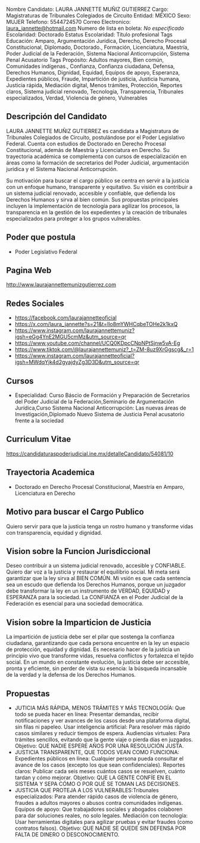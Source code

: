 Nombre Candidato: LAURA JANNETTE MUÑIZ GUTIERREZ
Cargo: Magistraturas de Tribunales Colegiados de Circuito
Entidad: MEXICO
Sexo: MUJER
Telefono: 5544724570
Correo Electronico: laura_jannette@hotmail.com
Numero de lista en boleta: *No especificado*
Escolaridad: Doctorado
Estatus Escolaridad: Título profesional
Tags Educación: Amparo, Argumentación Jurídica, Derecho, Derecho Procesal Constitucional, Diplomado, Doctorado., Formación, Licenciatura, Maestría, Poder Judicial de la Federación, Sistema Nacional Anticorrupción, Sistema Penal Acusatorio
Tags Propósito: Adultos mayores, Bien común, Comunidades indígenas., Confianza, Confianza ciudadana, Defensa, Derechos Humanos, Dignidad, Equidad, Equipos de apoyo, Esperanza, Expedientes públicos, Fraude, Impartición de justicia, Justicia humana, Justicia rápida, Mediación digital, Menos trámites, Protección, Reportes claros, Sistema judicial renovado, Tecnología, Transparencia, Tribunales especializados, Verdad, Violencia de género, Vulnerables


## Descripción del Candidato 

LAURA JANNETTE MUÑIZ GUTIERREZ es candidata a Magistratura de Tribunales Colegiados de Circuito, postulándose por el Poder Legislativo Federal. Cuenta con estudios de Doctorado en Derecho Procesal Constitucional, además de Maestría y Licenciatura en Derecho. Su trayectoria académica se complementa con cursos de especialización en áreas como la formación de secretarios del Poder Judicial, argumentación jurídica y el Sistema Nacional Anticorrupción.

Su motivación para buscar el cargo público se centra en servir a la justicia con un enfoque humano, transparente y equitativo. Su visión es contribuir a un sistema judicial renovado, accesible y confiable, que defienda los Derechos Humanos y sirva al bien común. Sus propuestas principales incluyen la implementación de tecnología para agilizar los procesos, la transparencia en la gestión de los expedientes y la creación de tribunales especializados para proteger a los grupos vulnerables.


## Poder que postula

- Poder Legislativo Federal


## Pagina Web

http://www.laurajannettemunizgutierrez.com


## Redes Sociales

- https://facebook.com/laurajannetteoficial
- https://x.com/laura_jannette?s=21&t=Ilo8mYWHCqbeTOHe2k1kxQ
- https://www.instagram.com/laurajannettemuniz?igsh=eGg4YnE2MGU5cmMz&utm_source=qr
- https://www.youtube.com/channel/UCQ0KDpcCNpNPtSjnw5vA-Eg
- https://www.tiktok.com/@laurajannettemuniz?_t=ZM-8uz9XrGgscg&_r=1
- https://www.instagram.com/laurajannetteoficial?igsh=MWdqYjk4d2gyajdyZg3D3D&utm_source=qr


## Cursos

- Especialidad: Curso Báscio de Formación y Preparación de Secretarios del Poder Judicial de la Federación,Seminario de Argumentación Jurídica,Curso Sistema Nacional Anticorrupción: Las nuevas áreas de Investigación,Diplomado Nuevo Sistema de Justicia Penal acusatorio frente a la sociedad


## Curriculum Vitae

https://candidaturaspoderjudicial.ine.mx/detalleCandidato/54081/10


## Trayectoria Academica

- Doctorado en Derecho Procesal Constitucional, Maestría en Amparo, Licenciatura en Derecho


## Motivo para buscar el Cargo Publico

Quiero servir para que la justicia tenga un rostro humano y transforme vidas con transparencia, equidad y dignidad.


## Vision sobre la Funcion Jurisdiccional

Deseo contribuir a un sistema judicial renovado, accesible y CONFIABLE. Quiero dar voz a la justicia y restaurar el equilibrio social. Mi meta será garantizar que la ley sirva al BIEN COMÚN. Mi vsión es que cada sentencia sea un escudo que defienda los Derechos Humanos, porque un juzgador debe transformar la ley en un instrumento de VERDAD, EQUIDAD y ESPERANZA para la sociedad. La CONFIANZA en el Poder Judicial de la Federación es esencial para una sociedad democrática.


## Vision sobre la Imparticion de Justicia

La impartición de justicia debe ser el pilar que sostenga la confianza ciudadana, garantizando que cada persona encuentre en la ley un espacio de protección, equidad y dignidad. Es necesario hacer de la justicia un principio vivo que transforme vidas, resuelva conflictos y fortalezca el tejido social. En un mundo en constante evolución, la justicia debe ser accesible, pronta y eficiente, sin perder de vista su esencia: la búsqueda incansable de la verdad y la defensa de los Derechos Humanos.


## Propuestas

- JUTICIA MÁS RÁPIDA, MENOS TRÁMITES Y MÁS TECNOLOGÍA: Que todo se pueda hacer en línea: Presentar demandas, recibir notificaciones y ver avances de los casos desde una plataforma digital, sin filas ni papeleo. Usar inteligencia artificial: Para resolver más rápido casos similares y reducir tiempos de espera. Audiencias virtuales: Para trámites sencillos, evitando que la gente viaje o pierda días en juzgados. Objetivo: QUE NADIE ESPERE AÑOS POR UNA RESOLUCIÓN JUSTA.
- JUSTICIA TRANSPARENTE, QUE TODOS VEAN COMO FUNCIONA: Expedientes públicos en línea: Cualquier persona pueda consultar el avance de los casos (excepto los que sean confidenciales). Reportes claros: Publicar cada seis meses cuántos casos se resuelven, cuánto tardan y cómo mejorar. Objetivo: QUE LA GENTE CONFÍE EN EL SISTEMA Y SEPA CÓMO O POR QUÉ SE TOMAN LAS DECISIONES.
- JUSTICIA QUE PROTEJA A LOS VULNERABLES:Tribunales especializados: Para atender rápido casos de violencia de género, fraudes a adultos mayores o abusos contra comunidades indígenas. Equipos de apoyo: Que trabajadores sociales y abogados colaboren para dar soluciones reales, no solo legales. Mediación con tecnología: Usar herramientas digitales para agilizar pruebas y evitar fraudes (como contratos falsos). Objetivo: QUE NADIE SE QUEDE SIN DEFENSA POR FALTA DE DINERO O DESCONOCIMIENTO.

